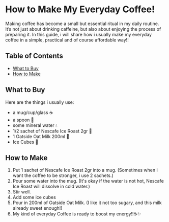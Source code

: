 # How to Make My Everyday Coffee!
Making coffee has become a small but essential ritual in my daily routine. It’s not just about drinking caffeine, but also about enjoying the process of preparing it. In this guide, i will share how i usually make my everyday coffee in a simple, practical and of course affordable way!!

## Table of Contents
- [What to Buy](#What-to-Buy)
- [How to Make](#How-to-Make)

## What to Buy
Here are the things i usually use:
- a mug/cup/glass ☕
- a spoon 🥄
- some mineral water 💧
- 1/2 sachet of Nescafe Ice Roast 2gr 🍵
- 1 Oatside Oat Milk 200ml 🥛
- Ice Cubes 🧊

## How to Make
1. Put 1 sachet of Nescafe Ice Roast 2gr into a mug. (Sometimes when i want the coffee to be stronger, i use 2 sachets.)
2. Pour some water into the mug. (It's okay if the water is not hot, Nescafe Ice Roast will dissolve in cold water.)
3. Stir well.
4. Add some ice cubes
5. Pour in 200ml of Oatside Oat Milk. (I like it not too sugary, and this milk already sweet enough!)
6. My kind of everyday Coffee is ready to boost my energy!!☕✨
